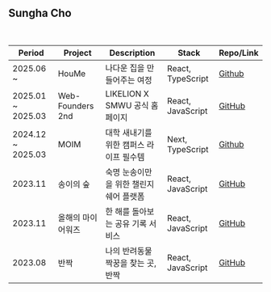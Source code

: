 ## Sungha Cho

<br/>

| Period | Project  | Description            | Stack                   | Repo/Link                     |
|-----|----------|----------------------------|-------------------------|-------------------------------|
| 2025.06 ~ | HouMe | 나다운 집을 만들어주는 여정 | React, TypeScript | [Github](https://github.com/TEAM-HOUME/HOUME-CLIENT) |
| 2025.01 ~ 2025.03 | Web-Founders 2nd | LIKELION X SMWU 공식 홈페이지 | React, JavaScript | [GitHub](https://github.com/Likelion-at-SMWU-WebFounder)|
| 2024.12 ~ 2025.03 | MOIM | 대학 새내기를 위한 캠퍼스 라이프 필수템 | Next, TypeScript | [Github](https://github.com/zzg-club/MOIM-Client) |
| 2023.11 | 송이의 숲 | 숙명 눈송이만을 위한 챌린지 쉐어 플랫폼 | React, JavaScript | [GitHub](https://github.com/Songyee-Challenge)|
| 2023.11 | 올해의 마이 어워즈 | 한 해를 돌아보는 공유 기록 서비스 | React, JavaScript | [GitHub](https://github.com/BDNS-AWARDS) |
| 2023.08 | 반짝 | 나의 반려동물 짝꿍을 찾는 곳, 반짝 | React, JavaScript | [GitHub](https://github.com/Likelion-at-SMWU-11th/BanJjak-Client) |

<br/>


